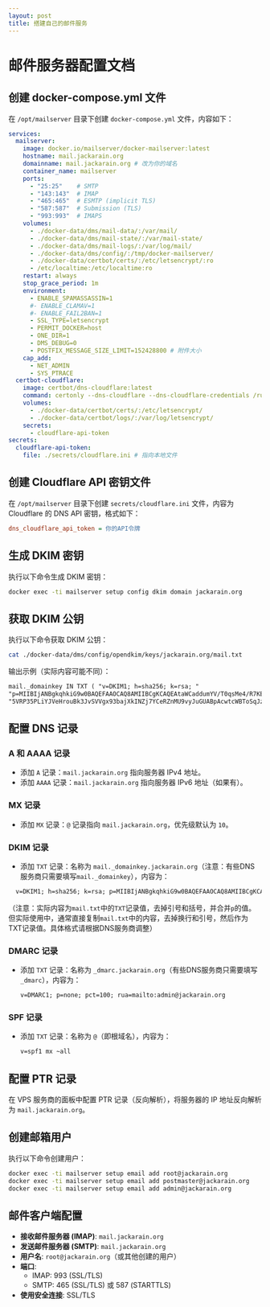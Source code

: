 ```yaml
---
layout: post
title: 搭建自己的邮件服务
---
```


# 邮件服务器配置文档

## 创建 docker-compose.yml 文件

在 `/opt/mailserver` 目录下创建 `docker-compose.yml` 文件，内容如下：

```yaml
services:
  mailserver:
    image: docker.io/mailserver/docker-mailserver:latest
    hostname: mail.jackarain.org
    domainname: mail.jackarain.org # 改为你的域名
    container_name: mailserver
    ports:
      - "25:25"    # SMTP
      - "143:143"  # IMAP
      - "465:465"  # ESMTP (implicit TLS)
      - "587:587"  # Submission (TLS)
      - "993:993"  # IMAPS
    volumes:
      - ./docker-data/dms/mail-data/:/var/mail/
      - ./docker-data/dms/mail-state/:/var/mail-state/
      - ./docker-data/dms/mail-logs/:/var/log/mail/
      - ./docker-data/dms/config/:/tmp/docker-mailserver/
      - ./docker-data/certbot/certs/:/etc/letsencrypt/:ro
      - /etc/localtime:/etc/localtime:ro
    restart: always
    stop_grace_period: 1m
    environment:
      - ENABLE_SPAMASSASSIN=1
      #- ENABLE_CLAMAV=1
      #- ENABLE_FAIL2BAN=1
      - SSL_TYPE=letsencrypt
      - PERMIT_DOCKER=host
      - ONE_DIR=1
      - DMS_DEBUG=0
      - POSTFIX_MESSAGE_SIZE_LIMIT=152428800 # 附件大小
    cap_add:
      - NET_ADMIN
      - SYS_PTRACE
  certbot-cloudflare:
    image: certbot/dns-cloudflare:latest
    command: certonly --dns-cloudflare --dns-cloudflare-credentials /run/secrets/cloudflare-api-token -d mail.jackarain.org --non-interactive --agree-tos --email jack.wgm@gmail.com
    volumes:
      - ./docker-data/certbot/certs/:/etc/letsencrypt/
      - ./docker-data/certbot/logs/:/var/log/letsencrypt/
    secrets:
      - cloudflare-api-token
secrets:
  cloudflare-api-token:
    file: ./secrets/cloudflare.ini # 指向本地文件
```

## 创建 Cloudflare API 密钥文件

在 `/opt/mailserver` 目录下创建 `secrets/cloudflare.ini` 文件，内容为 Cloudflare 的 DNS API 密钥，格式如下：

```ini
dns_cloudflare_api_token = 你的API令牌
```

## 生成 DKIM 密钥

执行以下命令生成 DKIM 密钥：

```bash
docker exec -ti mailserver setup config dkim domain jackarain.org
```

## 获取 DKIM 公钥

执行以下命令获取 DKIM 公钥：

```bash
cat ./docker-data/dms/config/opendkim/keys/jackarain.org/mail.txt
```

输出示例（实际内容可能不同）：

```txt
mail._domainkey IN TXT ( "v=DKIM1; h=sha256; k=rsa; "
"p=MIIBIjANBgkqhkiG9w0BAQEFAAOCAQ8AMIIBCgKCAQEAtaWCaddumYV/T0qsMe4/R7KErQtH7/0rXfS1GNotflFzW/ibS68MLzQL8jFn8v87+n0DTt0emOEYRj9rU8MW2600wOgVYUd9QododS5BIscqPt9t2PhgdyPBTwsgu3ewjzKhQb01pTtFFo9nHFX2MO93KaAB/1KKwZCBBqoWjYbF+ehoU4TM6S0rDd5HvogdmuG20aVyg/bs87"
"5VRP35PLiYJVeHrouBk3JvSVVgx93bajXkINZj7YCeRZnMU9vyJuGUABpAcwtcWBToSqJzJsw4Htbpcu4xg32JzP46EsqDQwoEE7h8q6UXkMuzZu9bzkFQ5fTgCuvx6F+2hvQwFwIDAQAB" ) ; ----- DKIM key mail for jackarain.org
```

## 配置 DNS 记录

### A 和 AAAA 记录

- 添加 `A` 记录：`mail.jackarain.org` 指向服务器 IPv4 地址。
- 添加 `AAAA` 记录：`mail.jackarain.org` 指向服务器 IPv6 地址（如果有）。

### MX 记录

- 添加 `MX` 记录：`@` 记录指向 `mail.jackarain.org`，优先级默认为 `10`。

### DKIM 记录

- 添加 `TXT` 记录：名称为 `mail._domainkey.jackarain.org`（注意：有些DNS服务商只需要填写`mail._domainkey`），内容为：

```txt
  v=DKIM1; h=sha256; k=rsa; p=MIIBIjANBgkqhkiG9w0BAQEFAAOCAQ8AMIIBCgKCAQEAtaWCaddumYV/T0qsMe4/R7KErQtH7/0rXfS1GNotflFzW/ibS68MLzQL8jFn8v87+n0DTt0emOEYRj9rU8MW2600wOgVYUd9QododS5BIscqPt9t2PhgdyPBTwsgu3ewjzKhQb01pTtFFo9nHFX2MO93KaAB/1KKwZCBBqoWjYbF+ehoU4TM6S0rDd5HvogdmuG20aVyg/bs875VRP35PLiYJVeHrouBk3JvSVVgx93bajXkINZj7YCeRZnMU9vyJuGUABpAcwtcWBToSqJzJsw4Htbpcu4xg32JzP46EsqDQwoEE7h8q6UXkMuzZu9bzkFQ5fTgCuvx6F+2hvQwFwIDAQAB
```

  （注意：实际内容为`mail.txt`中的`TXT`记录值，去掉引号和括号，并合并`p`的值。但实际使用中，通常直接复制`mail.txt`中的内容，去掉换行和引号，然后作为TXT记录值。具体格式请根据DNS服务商调整）

### DMARC 记录

- 添加 `TXT` 记录：名称为 `_dmarc.jackarain.org`（有些DNS服务商只需要填写`_dmarc`），内容为：

  ```txt
  v=DMARC1; p=none; pct=100; rua=mailto:admin@jackarain.org
  ```

### SPF 记录

- 添加 `TXT` 记录：名称为 `@`（即根域名），内容为：

  ```txt
  v=spf1 mx ~all
  ```

## 配置 PTR 记录

在 VPS 服务商的面板中配置 PTR 记录（反向解析），将服务器的 IP 地址反向解析为 `mail.jackarain.org`。

## 创建邮箱用户

执行以下命令创建用户：

```bash
docker exec -ti mailserver setup email add root@jackarain.org
docker exec -ti mailserver setup email add postmaster@jackarain.org
docker exec -ti mailserver setup email add admin@jackarain.org
```

## 邮件客户端配置

- **接收邮件服务器 (IMAP)**: `mail.jackarain.org`
- **发送邮件服务器 (SMTP)**: `mail.jackarain.org`
- **用户名**: `root@jackarain.org`（或其他创建的用户）
- **端口**:
  - IMAP: 993 (SSL/TLS)
  - SMTP: 465 (SSL/TLS) 或 587 (STARTTLS)
- **使用安全连接**: SSL/TLS

